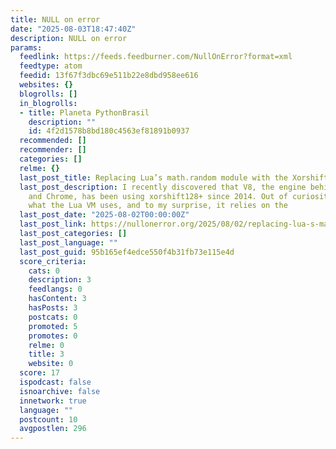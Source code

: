 ```yaml
---
title: NULL on error
date: "2025-08-03T18:47:40Z"
description: NULL on error
params:
  feedlink: https://feeds.feedburner.com/NullOnError?format=xml
  feedtype: atom
  feedid: 13f67f3dbc69e511b22e8dbd958ee616
  websites: {}
  blogrolls: []
  in_blogrolls:
  - title: Planeta PythonBrasil
    description: ""
    id: 4f2d1578b8bd180c4563ef81891b0937
  recommended: []
  recommender: []
  categories: []
  relme: {}
  last_post_title: Replacing Lua’s math.random module with the Xorshift algorithm
  last_post_description: I recently discovered that V8, the engine behind Node.js
    and Chrome, has been using xorshift128+ since 2014. Out of curiosity, I checked
    what the Lua VM uses, and to my surprise, it relies on the
  last_post_date: "2025-08-02T00:00:00Z"
  last_post_link: https://nullonerror.org/2025/08/02/replacing-lua-s-math-random-module-with-the-xorshift-algorithm/
  last_post_categories: []
  last_post_language: ""
  last_post_guid: 95b165ef4edce550f4b31fb73e115e4d
  score_criteria:
    cats: 0
    description: 3
    feedlangs: 0
    hasContent: 3
    hasPosts: 3
    postcats: 0
    promoted: 5
    promotes: 0
    relme: 0
    title: 3
    website: 0
  score: 17
  ispodcast: false
  isnoarchive: false
  innetwork: true
  language: ""
  postcount: 10
  avgpostlen: 296
---
```

